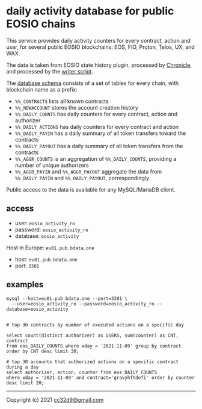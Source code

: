 # daily activity database for public EOSIO chains

This service provides daily activity counters for every contract, action and user, for several public EOSIO blockchains: EOS, FIO, Proton, Telos, UX, and WAX.

The data is taken from EOSIO state history plugin, processed by [Chronicle](https://github.com/EOSChronicleProject), and processed by the [writer script](https://github.com/cc32d9/eosio_activity_db). 

The [database schema](https://github.com/cc32d9/eosio_activity_db/blob/master/eosio_activity_tables.psql) consists of a set of tables for every chain, with blockchain name as a prefix: 

* `%%_CONTRACTS` lists all known contracts
* `%%_NEWACCOUNT` stores the account creation history
* `%%_DAILY_COUNTS` has daily counters for every contract, action and authorizer
* `%%_DAILY_ACTIONS` has daily counters for every contract and action
* `%%_DAILY_PAYIN` has a daily summary of all token transfers toward the contracts
* `%%_DAILY_PAYOUT` has a daily summary of all token transfers from the contracts
* `%%_AGGR_COUNTS` is an aggregation of `%%_DAILY_COUNTS`, providing a number of unique authorizers
* `%%_AGGR_PAYIN` and `%%_AGGR_PAYOUT` aggregate the data from `%%_DAILY_PAYIN` and `%%_DAILY_PAYOUT`, correspondingly

Public access to the data is available for any MySQL/MariaDB client. 

## access

* user: `eosio_activity_ro`
* password: `eosio_activity_ro`
* database: `eosio_activity`

Host in Europe: `eu01.pub.bdata.one`

* host: `eu01.pub.bdata.one`
* port: `3301`


## examples

```
mysql --host=eu01.pub.bdata.one --port=3301 \
  --user=eosio_activity_ro --password=eosio_activity_ro --database=eosio_activity


# top 30 contracts by number of executed actions on a specific day

select count(distinct authorizer) as USERS, sum(counter) as CNT, contract 
from eos_DAILY_COUNTS where xday = '2021-11-09' group by contract  order by CNT desc limit 30;

# top 30 accounts that authorized actions on a specific contract during a day
select authorizer, action, counter from eos_DAILY_COUNTS 
where xday = '2021-11-09' and contract='gravyhftdefi' order by counter desc limit 20;

```



---
Copyright (c) 2021 cc32d9@gmail.com
